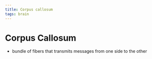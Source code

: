 ```yaml
---
title: Corpus callosum
tags: brain
---
```


# Corpus Callosum
- bundle of fibers that transmits messages from one side to the other




























